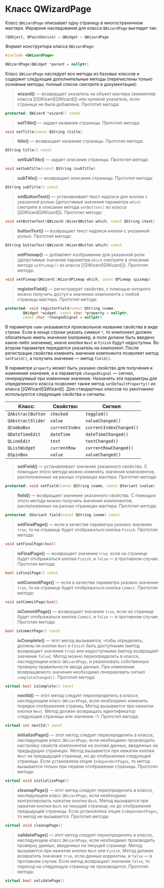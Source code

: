 
# Класс QWizardPage

Класс `QWizardPage` описывает одну страницу в многостраничном мастере. Иерархия наследования для класса `QWizardPage` выглядит так:
```
(QObject, QPaintDevice) — QWidget — QWizardPage
```

Формат конструктора класса `QWizardPage`:
```c++
#include <QWizardPage>

QWizardPage(QWidget *parent = nullptr)
```

Класс `QWizardPage` наследует все методы из базовых классов и содержит следующие дополнительные методы (перечислены только основные методы; полный список смотрите в документации):

> **wizard()** — возвращает указатель на объект мастера (экземпляр класса [[QWizard|QWizard]]) или нулевой указатель, если страница не была добавлена. Прототип метода:
```c++
protected: QWizard *wizard() const
```

> **setTitle()** — задает название страницы. Прототип метода:
```c++
void setTitle(const QString &title)
```

> **title()** — возвращает название страницы. Прототип метода:
```c++
QString title() const
```

> **setSubTitle()** — задает описание страницы. Прототип метода:
```c++
void setSubTitle(const QString &subTitle)
```

> **subTitle()** — возвращает описание страницы. Прототип метода:
```c++
QString subTitle() const
```

> **setButtonText()** — устанавливает текст надписи для кнопки с указанной ролью (допустимые значения параметра `which` смотрите в описании метода `setButton()` из класса [[QWizard|QWizard]]). Прототип метода:
```c++
void setButtonText(QWizard::WizardButton which, const QString &text)
```

> **buttonText()** — возвращает текст надписи кнопки с указанной ролью. Прототип метода:
```c++
QString buttonText(QWizard::WizardButton which) const
```

> **setPixmap()** — добавляет изображение для указанной роли (допустимые значения параметра `which` смотрите в описании метода `setPixmap()` из класса [[QWizard|QWizard]]). Прототип метода:
```c++
void setPixmap(QWizard::WizardPixmap which, const QPixmap &pixmap)
```

> **registerField()** — регистрирует свойство, с помощью которого можно получить доступ к значению компонента с любой страницы мастера. Прототип метода:
```c++
protected: void registerField(const QString &name,
		QWidget *widget, const char *property = nullptr,
		const char *changedSignal = nullptr)
```

В параметре `name` указывается произвольное название свойства в виде строки. Если в конце строки указать символ `*`, то компонент должен обязательно иметь значение (например, в поле должно быть введено какое-либо значение), иначе кнопки `Next` и `Finish` будут недоступны. Во втором параметре передается указатель на компонент. После регистрации свойства изменить значение компонента позволяет метод `setField()`, а получить значение — метод `field()`.

В параметре `property` может быть указано свойство для получения и изменения значения, а в параметре `changedSignal` — сигнал, генерируемый при изменении значения. Назначить эти параметры для определенного класса позволяет также метод `setDefaultProperty()` из класса [[QWizard|QWizard]]. Для стандартных классов по умолчанию используются следующие свойства и сигналы:

| Класс:            | Свойство:      | Сигнал:                 |
| ----------------- | -------------- | ----------------------- |
| `QAbstractButton` | `checked`      | `toggled()`             |
| `QAbstractSlider` | `value`        | `valueChanged()`        |
| `QComboBox`       | `currentIndex` | `currentIndexChanged()` |
| `QDateTimeEdit`   | `dateTime`     | `dateTimeChanged()`     |
| `QLineEdit`       | `text`         | `textChanged()`         |
| `QListWidget`     | `currentRow`   | `currentRowChanged()`   |
| `QSpinBox`        | `value`        | `valueChanged()`        |

> **setField()** — устанавливает значение указанного свойства. С помощью этого метода можно изменять значения компонентов, расположенных на разных страницах мастера. Прототип метода:
```c++
protected: void setField(const QString &name, const QVariant &value)
```

> **field()** — возвращает значение указанного свойства. С помощью этого метода можно получить значения компонентов, расположенных на разных страницах мастера. Прототип метода:
```c++
protected: QVariant field(const QString &name) const
```

> **setFinalPage()** — если в качестве параметра указано значение `true`, то на странице будет отображаться кнопка `Finish`. Прототип метода:
```c++
void setFinalPage(bool)
```

> **isFinalPage()** — возвращает значение `true`, если на странице будет отображаться кнопка `Finish`, и `false` — в противном случае. Прототип метода:
```c++
bool isFinalPage() const
```

> **setCommitPage()** — если в качестве параметра указано значение `true`, то на странице будет отображаться кнопка `Commit`. Прототип метода:
```c++
void setCommitPage(bool)
```

> **isCommitPage()** — возвращает значение `true`, если на странице будет отображаться кнопка `Commit`, и `false` — в противном случае. Прототип метода:
```c++
bool isCommitPage() const
```

> **isComplete()** — этот метод вызывается, чтобы определить, должны ли кнопки `Next` и `Finish` быть доступными (метод возвращает значение `true`) или недоступными (метод возвращает значение `false`). Метод можно переопределить в классе, наследующем класс `QWizardPage`, и реализовать собственную проверку правильности ввода данных. При изменении возвращаемого значения необходимо генерировать сигнал `completeChanged()`. Прототип метода:
```c++
virtual bool isComplete() const
```

> **nextId()** — этот метод следует переопределить в классе, наследующем класс `QWizardPage`, если необходимо изменить порядок отображения страниц. Метод вызывается при нажатии кнопки `Next`. Метод должен возвращать идентификатор следующей страницы или значение –1. Прототип метода:
```c++
virtual int nextId() const
```

> **initializePage()** — этот метод следует переопределить в классе, наследующем класс `QWizardPage`, если необходимо производить настройку свойств компонентов на основе данных, введенных на предыдущих страницах. Метод вызывается при нажатии кнопки `Next` на предыдущей странице, но до отображения следующей страницы. Если установлена опция `IndependentPages`, то метод вызывается только при первом отображении страницы. Прототип метода:
```c++
virtual void initializePage()
```

> **cleanupPage()** — этот метод следует переопределить в классе, наследующем класс `QWizardPage`, если необходимо контролировать нажатие кнопки `Back`. Метод вызывается при нажатии кнопки `Back` на текущей странице, но до отображения предыдущей страницы. Если установлена опция `IndependentPages`, то метод не вызывается. Прототип метода:
```c++
virtual void cleanupPage()
```

> **validatePage()** — этот метод следует переопределить в классе, наследующем класс `QWizardPage`, если необходимо производить проверку данных, введенных на текущей странице. Метод вызывается при нажатии кнопки `Next` или `Finish`. Метод должен возвратить значение `true`, если данные корректны, и `false` — в противном случае. Если метод возвращает значение `false`, то переход на следующую страницу не производится. Прототип метода:
```c++
virtual bool validatePage()
```
